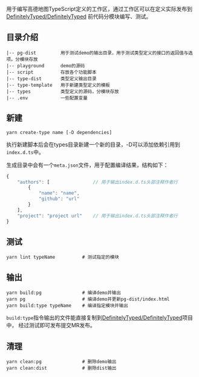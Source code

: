 用于编写高德地图TypeScript定义的工作区，通过工作区可以在定义实际发布到[DefinitelyTyped/DefinitelyTyped](https://github.com/DefinitelyTyped/DefinitelyTyped)
前代码分模块编写、测试。

## 目录介绍
```
|-- pg-dist         用于测试demo的输出目录，用于测试类型定义的接口的返回值与选项。分模块存放
|-- playground      demo的源码
|-- script          存放各个功能脚本
|-- type-dist       类型定义输出目录
|-- type-template   用于新建类型定义的模板
|-- types           类型定义的源码，分模块存放
|-- .env            一些配置变量

```

## 新建
```shell
yarn create-type name [-D dependencies]
```
执行新建脚本后会在types目录新建一个新的目录，-D可以添加依赖引用到`index.d.ts`中。

生成目录中会有一个`meta.json`文件，用于配置编译结果，结构如下：
```javascript
{
    "authors": [                // 用于输出index.d.ts头部注释作者行
        {
            "name": "name",
            "github": "url"
        }
    ],
    "project": "project url"    // 用于输出index.d.ts头部注释作者行
}
```

## 测试
```shell
yarn lint typeName          # 测试指定的模块
```

## 输出
```shell
yarn build:pg               # 编译demo并输出
yarn pg                     # 编译demo并更新pg-dist/index.html
yarn build:type typeName    # 编译指定模块并输出
```
`build:type`指令输出的文件能直接复制到[DefinitelyTyped/DefinitelyTyped](https://github.com/DefinitelyTyped/DefinitelyTyped)项目中，
经过测试即可发布提交MR发布。

## 清理
```shell
yarn clean:pg               # 删除demo输出
yarn clean:dist             # 删除dist输出
```
